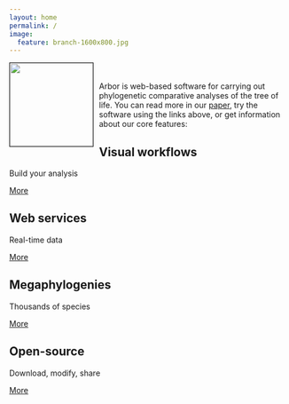 ```yaml
---
layout: home
permalink: /
image:
  feature: branch-1600x800.jpg
---
```


<div>
  <p style="float: left;margin:0 10px 10px 0">
      <img src="{{ site.baseurl}}/images/arbor_logo/arbor_128px.png" width = "150px" border="1px"></a></p>
  <p>
    <br><br>Arbor is web-based software for carrying out phylogenetic comparative analyses of the tree of life. You can read more in our <a href="http://currents.plos.org/treeoflife/article/arbor-comparative-analysis-workflows-for-the-tree-of-life/">paper</a>, try the software using the links above, or get information about our core features:
</div>

<div class="tiles">

<div class="tile">
  <h2 class="post-title">Visual workflows</h2>
  <p class="post-excerpt">Build your analysis</p>
  <a href="{{ site.baseurl }}/tutorials/what-is-arbor/" class="btn">More</a>

</div><!-- /.tile -->

<div class="tile">
  <h2 class="post-title">Web services</h2>
  <p class="post-excerpt">Real-time data</p>
  <a href="{{ site.baseurl }}/tutorials/webservices/" class="btn">More</a>
</div><!-- /.tile -->

<div class="tile">
  <h2 class="post-title">Megaphylogenies</h2>
  <p class="post-excerpt">Thousands of species</p>
  <a href="{{ site.baseurl }}/tutorials/megatrees/" class="btn">More</a>
</div><!-- /.tile -->

<div class="tile">
  <h2 class="post-title">Open-source</h2>
  <p class="post-excerpt">Download, modify, share</p>
  <a href="{{ site.baseurl }}/sourcecode/" class="btn">More</a>
</div><!-- /.tile -->

</div><!-- /.tiles -->
